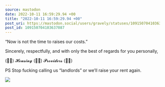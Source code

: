 ```yaml
---
source: mastodon
date: 2022-10-11 16:59:29.94 +00
title: "2022-10-11 16:59:29.94 +00"
post_uri: https://mastodon.social/users/gravely/statuses/109150704103637087
post_id: 109150704103637087
---
```

“Now is not the time to raises our costs.”

Sincerely, respectfully, and with only the best of regards for you personally,

(🖕🏼) 𝓗𝓸𝓾𝓼𝓲𝓷𝓰 (🖕🏼) 𝓟𝓻𝓸𝓿𝓲𝓭𝓮𝓻𝓼 (🖕🏼)

PS Stop fucking calling us “landlords” or we’ll raise your rent again.


![](/images/109150704020950619.jpg)

